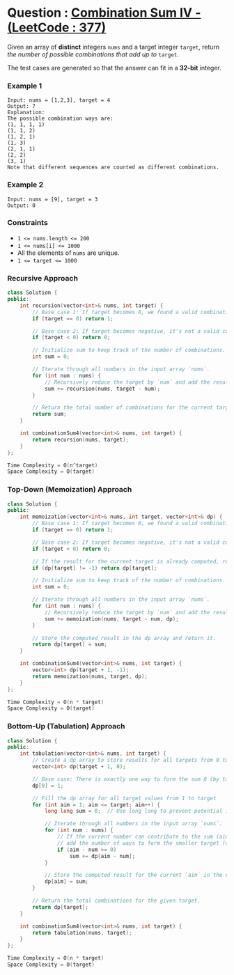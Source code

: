 # Question : [Combination Sum IV - (LeetCode : 377)](https://leetcode.com/problems/combination-sum-iv/description/)

Given an array of **distinct** integers `nums` and a target integer `target`, return _the number of possible combinations that add up to_ `target`.

The test cases are generated so that the answer can fit in a **32-bit** integer.

### Example 1

```
Input: nums = [1,2,3], target = 4
Output: 7
Explanation:
The possible combination ways are:
(1, 1, 1, 1)
(1, 1, 2)
(1, 2, 1)
(1, 3)
(2, 1, 1)
(2, 2)
(3, 1)
Note that different sequences are counted as different combinations.
```

### Example 2

```
Input: nums = [9], target = 3
Output: 0
```

### Constraints

-   `1 <= nums.length <= 200`
-   `1 <= nums[i] <= 1000`
-   All the elements of `nums` are unique.
-   `1 <= target <= 1000`

### Recursive Approach

```Cpp
class Solution {
public:
    int recursion(vector<int>& nums, int target) {
        // Base case 1: If target becomes 0, we found a valid combination.
        if (target == 0) return 1;

        // Base case 2: If target becomes negative, it's not a valid combination.
        if (target < 0) return 0;

        // Initialize sum to keep track of the number of combinations.
        int sum = 0;

        // Iterate through all numbers in the input array `nums`.
        for (int num : nums) {
            // Recursively reduce the target by `num` and add the result to `sum`.
            sum += recursion(nums, target - num);
        }

        // Return the total number of combinations for the current target.
        return sum;
    }

    int combinationSum4(vector<int>& nums, int target) {
        return recursion(nums, target);
    }
};

Time Complexity = O(n^target)
Space Complexity = O(target)
```

### Top-Down (Memoization) Approach

```Cpp
class Solution {
public:
    int memoization(vector<int>& nums, int target, vector<int>& dp) {
        // Base case 1: If target becomes 0, we found a valid combination.
        if (target == 0) return 1;

        // Base case 2: If target becomes negative, it's not a valid combination.
        if (target < 0) return 0;

        // If the result for the current target is already computed, return it.
        if (dp[target] != -1) return dp[target];

        // Initialize sum to keep track of the number of combinations.
        int sum = 0;

        // Iterate through all numbers in the input array `nums`.
        for (int num : nums) {
            // Recursively reduce the target by `num` and add the result to `sum`.
            sum += memoization(nums, target - num, dp);
        }

        // Store the computed result in the dp array and return it.
        return dp[target] = sum;
    }

    int combinationSum4(vector<int>& nums, int target) {
        vector<int> dp(target + 1, -1);
        return memoization(nums, target, dp);
    }
};

Time Complexity = O(n * target)
Space Complexity = O(target)
```

### Bottom-Up (Tabulation) Approach

```Cpp
class Solution {
public:
    int tabulation(vector<int>& nums, int target) {
        // Create a dp array to store results for all targets from 0 to target
        vector<int> dp(target + 1, 0);

        // Base case: There is exactly one way to form the sum 0 (by taking no elements).
        dp[0] = 1;

        // Fill the dp array for all target values from 1 to target
        for (int aim = 1; aim <= target; aim++) {
            long long sum = 0;  // Use long long to prevent potential integer overflow.

            // Iterate through all numbers in the input array `nums`.
            for (int num : nums) {
                // If the current number can contribute to the sum (aim - num >= 0),
                // add the number of ways to form the smaller target (dp[aim - num]) to the sum.
                if (aim - num >= 0)
                    sum += dp[aim - num];
            }

            // Store the computed result for the current `aim` in the dp array.
            dp[aim] = sum;
        }

        // Return the total combinations for the given target.
        return dp[target];
    }

    int combinationSum4(vector<int>& nums, int target) {
        return tabulation(nums, target);
    }
};

Time Complexity = O(n * target)
Space Complexity = O(target)
```
